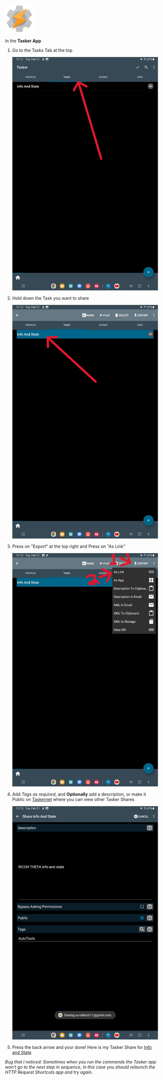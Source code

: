 ![taskerlogo](images/icon/android-chrome-96x96.png)

In the **Tasker App**

1. Go to the Tasks Tab at the top

    ![Screenshot_20230221_111100_Tasker|312x500](images/Tasker4.jpg)


2. Hold down the Task you want to share

    ![Screenshot_20230221_111253_Tasker|312x500](images/Tasker5.jpg)

3. Press on "Export" at the top right and Press on "As Link"

    ![Screenshot_20230221_111258_Tasker|312x500](images/Tasker6.jpg)


5. Add *Tags as required*, and **Optionally** add a description, or make it Public on [Taskernet](https://taskernet.com/) where you can view other Tasker Shares

    ![Screenshot_20230221_111306_Tasker|312x500](images/Tasker7.jpg)



6. Press the back arrow and your done! Here is my Tasker Share for [Info and State](https://taskernet.com/shares/?user=AS35m8kajU17RlSqYXioAiOHtz3ZH5t63ZQqxoCjEdiCgDA2BoPfS9yYJ9gHtpObgWBbv9I%3D&id=Task%3AInfo+And+State)

*Bug that I noticed:
Sometimes when you run the commands the Tasker app won't go to the next step in sequence, in this case you should relaunch the HTTP Request Shortcuts app and try again.*